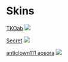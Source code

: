 # Skins



   [TKOab](https://mega.nz/file/9nYnSICQ#pWx_-XhxUUWcnAAcAHVRJNlZ3G4WvhNlR2tc9KAjuzo)
![](https://view-galaxy.s-ul.eu/FZDiZ2Gd)

[Secret](https://mega.nz/file/FuBlmI6Z#L9dDRXVkXhlpUlD3Mts6kNAhp_7qoKa49c5Ci_ZXNbU)
![](https://view-galaxy.s-ul.eu/tLWQu0pp)

[anticlown111 aosora](https://mega.nz/file/9mZlwL4S#Nxpq66eJn88qKGKx8Yor7lq4ntXbU1-TQQExeVy-E2A)
![](https://view-galaxy.s-ul.eu/WvG21Bwm)


